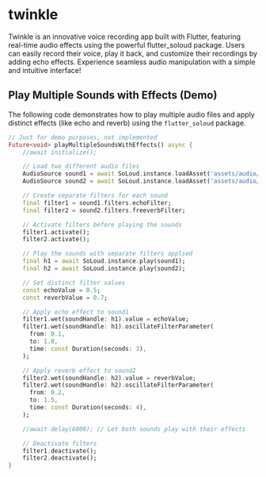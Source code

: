 # twinkle


Twinkle is an innovative voice recording app built with Flutter, featuring real-time audio effects using the powerful flutter_soloud package. Users can easily record their voice, play it back, and customize their recordings by adding echo effects. Experience seamless audio manipulation with a simple and intuitive interface!

## Play Multiple Sounds with Effects (Demo)

The following code demonstrates how to play multiple audio files and apply distinct effects (like echo and reverb) using the `flutter_soloud` package.

```dart
// Just for demo purposes, not implemented
Future<void> playMultipleSoundsWithEffects() async {
    //await initialize();

    // Load two different audio files
    AudioSource sound1 = await SoLoud.instance.loadAsset('assets/audio/sound1.mp3');
    AudioSource sound2 = await SoLoud.instance.loadAsset('assets/audio/sound2.mp3');

    // Create separate filters for each sound
    final filter1 = sound1.filters.echoFilter;
    final filter2 = sound2.filters.freeverbFilter;

    // Activate filters before playing the sounds
    filter1.activate();
    filter2.activate();

    // Play the sounds with separate filters applied
    final h1 = await SoLoud.instance.play(sound1);
    final h2 = await SoLoud.instance.play(sound2);

    // Set distinct filter values
    const echoValue = 0.5;
    const reverbValue = 0.7;

    // Apply echo effect to sound1
    filter1.wet(soundHandle: h1).value = echoValue;
    filter1.wet(soundHandle: h1).oscillateFilterParameter(
      from: 0.1,
      to: 1.0,
      time: const Duration(seconds: 3),
    );

    // Apply reverb effect to sound2
    filter2.wet(soundHandle: h2).value = reverbValue;
    filter2.wet(soundHandle: h2).oscillateFilterParameter(
      from: 0.2,
      to: 1.5,
      time: const Duration(seconds: 4),
    );

    //await delay(6000); // Let both sounds play with their effects

    // Deactivate filters
    filter1.deactivate();
    filter2.deactivate();
}
